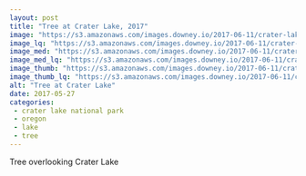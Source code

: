 ```yaml
---
layout: post
title: "Tree at Crater Lake, 2017"
image: "https://s3.amazonaws.com/images.downey.io/2017-06-11/crater-lake-tree_large.jpg"
image_lq: "https://s3.amazonaws.com/images.downey.io/2017-06-11/crater-lake-tree_large_lq.jpg"
image_med: "https://s3.amazonaws.com/images.downey.io/2017-06-11/crater-lake-tree_medium.jpg"
image_med_lq: "https://s3.amazonaws.com/images.downey.io/2017-06-11/crater-lake-tree_medium_lq.jpg"
image_thumb: "https://s3.amazonaws.com/images.downey.io/2017-06-11/crater-lake-tree_thumb.jpg"
image_thumb_lq: "https://s3.amazonaws.com/images.downey.io/2017-06-11/crater-lake-tree_thumb_lq.jpg"
alt: "Tree at Crater Lake"
date: 2017-05-27
categories:
 - crater lake national park
 - oregon
 - lake
 - tree
---
```


Tree overlooking Crater Lake
